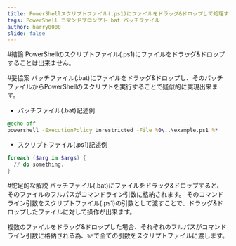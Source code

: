 ```yaml
---
title: PowerShellスクリプトファイル(.ps1)にファイルをドラッグ&ドロップして処理する
tags: PowerShell コマンドプロンプト bat バッチファイル
author: harry0000
slide: false
---
```

#結論
PowerShellのスクリプトファイル(.ps1)にファイルをドラッグ&ドロップすることは出来ません。

#妥協案
バッチファイル(.bat)にファイルをドラッグ&ドロップし、そのバッチファイルからPowerShellのスクリプトを実行することで疑似的に実現出来ます。

* バッチファイル(.bat)記述例

```example.bat
@echo off
powershell -ExecutionPolicy Unrestricted -File %0\..\example.ps1 %*
```

* スクリプトファイル(.ps1)記述例

```example.ps1
foreach ($arg in $args) {
  // do something.
}
```

#蛇足的な解説
バッチファイル(.bat)にファイルをドラッグ&ドロップすると、そのファイルのフルパスがコマンドライン引数に格納されます。
そのコマンドライン引数をスクリプトファイル(.ps1)の引数として渡すことで、ドラッグ&ドロップしたファイルに対して操作が出来ます。

複数のファイルをドラッグ&ドロップした場合、それぞれのフルパスがコマンドライン引数に格納される為、`%*`で全ての引数をスクリプトファイルに渡します。

